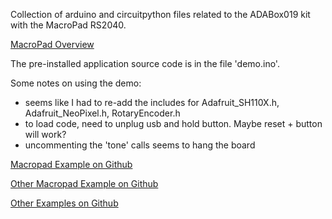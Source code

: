 
Collection of arduino and circuitpython files related to the ADABox019 kit with the MacroPad RS2040.

[MacroPad Overview](https://learn.adafruit.com/adafruit-macropad-rp2040/overview)

The pre-installed application source code is in the file 'demo.ino'.  

Some notes on using the demo:
- seems like I had to re-add the includes for Adafruit_SH110X.h, Adafruit_NeoPixel.h, RotaryEncoder.h
- to load code, need to unplug usb and hold button.  Maybe reset + button will work?
- uncommenting the 'tone' calls seems to hang the board



[Macropad Example on Github](https://github.com/adafruit/Adafruit_Learning_System_Guides/tree/main/Adafruit_MacroPad)

[Other Macropad Example on Github](https://github.com/adafruit/Adafruit_CircuitPython_MacroPad/tree/main/examples)

[Other Examples on Github](https://github.com/adafruit/Adafruit_Learning_System_Guides)